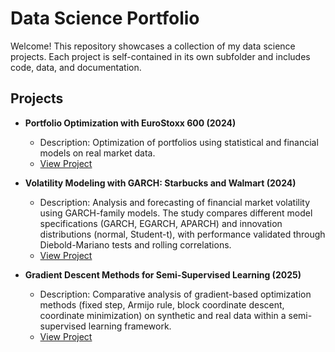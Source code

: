# Data Science Portfolio

Welcome! This repository showcases a collection of my data science projects. Each project is self-contained in its own subfolder and includes code, data, and documentation.

## Projects

- **Portfolio Optimization with EuroStoxx 600 (2024)**
  - Description: Optimization of portfolios using statistical and financial models on real market data.
  - [View Project](./portfolio-optimization/README.md)

- **Volatility Modeling with GARCH: Starbucks and Walmart (2024)**
  - Description: Analysis and forecasting of financial market volatility using GARCH-family models. The study compares different model specifications (GARCH, EGARCH, APARCH) and innovation distributions (normal, Student-t), with performance validated through Diebold-Mariano tests and rolling correlations.
  - [View Project](./garch-analysis/README.md)


- **Gradient Descent Methods for Semi-Supervised Learning (2025)**
  - Description: Comparative analysis of gradient-based optimization methods (fixed step, Armijo rule, block coordinate descent, coordinate minimization) on synthetic and real data within a semi-supervised learning framework.  
  - [View Project](./gradientdescentmethods_semisupervisedlearning/README.md)

